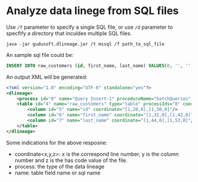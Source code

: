 # Analyze data linege from SQL files

Use `/f` parameter to specify a single SQL file, or use `/d` parameter to specfify a directory that inculdes multiple SQL files.

```shell
java -jar gudusoft.dlineage.jar /t mssql /f path_to_sql_file
```

An sample sql file could be:

```sql
INSERT INTO raw_customers (id, first_name, last_name) VALUES(0, '', '');
```

An output XML will be generated:

```xml
<?xml version="1.0" encoding="UTF-8" standalone="yes"?>
<dlineage>
    <process id="8" name="Query Insert-1" procedureName="batchQueries" queryHashId="04ebc5aec1a07e1db80b0bc798742875" type="sstinsert" coordinate="[1,1,0],[1,73,0]"/>
    <table id="4" name="raw_customers" type="table" processIds="8" coordinate="[1,13,0],[1,26,0]">
        <column id="5" name="id" coordinate="[1,28,0],[1,30,0]"/>
        <column id="6" name="first_name" coordinate="[1,32,0],[1,42,0]"/>
        <column id="7" name="last_name" coordinate="[1,44,0],[1,53,0]"/>
    </table>
</dlineage>
```

Some indications for the above resposne:

* coordinate\<x,y,z>: x is the correspond line number, y is the column number and z is the has code value of the file.
* process: the type of the data lineage
* name: table field name or sql name
